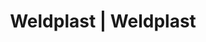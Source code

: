---
Filename: "eshop-products-variant220"
Link: "file:/Users/vinayakpatel/Downloads/www.weldplast.cz/eshop_products_compare/add/eshop-products-variant220"
product_name: "null"
product_id: "null"
title: "Weldplast | Weldplast"
product_desc: ""
product_specs: ""
product_downloads: ""
href: ""
p_desc_2: ""
accessories: ""
similar_products: ""
---